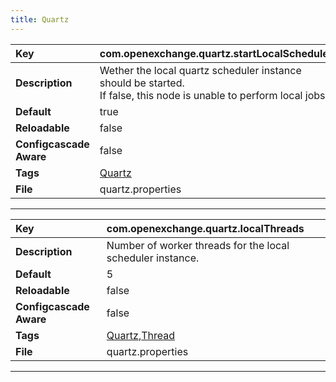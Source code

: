 ```yaml
---
title: Quartz
---
```


| __Key__ | com.openexchange.quartz.startLocalScheduler |
|:----------------|:--------|
| __Description__ | Wether the local quartz scheduler instance should be started.<br>If false, this node is unable to perform local jobs.<br> |
| __Default__ | true |
| __Reloadable__ | false |
| __Configcascade Aware__ | false |
| __Tags__ | <a href="https://documentation.open-xchange.com/latest/middleware/configuration/tags/Quartz.html">Quartz</a> |
| __File__ | quartz.properties |

---
| __Key__ | com.openexchange.quartz.localThreads |
|:----------------|:--------|
| __Description__ | Number of worker threads for the local scheduler instance.<br> |
| __Default__ | 5 |
| __Reloadable__ | false |
| __Configcascade Aware__ | false |
| __Tags__ | <a href="https://documentation.open-xchange.com/latest/middleware/configuration/tags/Quartz.html">Quartz</a>,<a href="https://documentation.open-xchange.com/latest/middleware/configuration/tags/Thread.html">Thread</a> |
| __File__ | quartz.properties |

---
